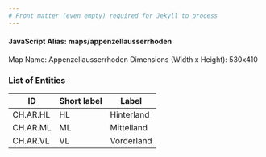 ```yaml
---
# Front matter (even empty) required for Jekyll to process
---
```


#### JavaScript Alias: maps/appenzellausserrhoden

Map Name: Appenzellausserrhoden
Dimensions (Width x Height): 530x410





### List of Entities

ID | Short label | Label
---|---|---|
CH.AR.HL|HL|Hinterland
CH.AR.ML|ML|Mittelland
CH.AR.VL|VL|Vorderland

